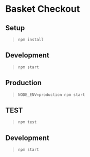 # Basket Checkout

## Setup

> `npm install`

## Development

> `npm start`

## Production

> `NODE_ENV=production npm start`

## TEST

> `npm test`

## Development

> `npm start`
